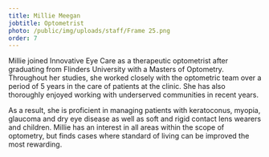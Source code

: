 ```yaml
---
title: Millie Meegan
jobtitle: Optometrist
photo: /public/img/uploads/staff/Frame 25.png
order: 7
---
```

Millie joined Innovative Eye Care as a therapeutic optometrist after graduating from Flinders University with a Masters of Optometry. Throughout her studies, she worked closely with the optometric team over a period of 5 years in the care of patients at the clinic. She has also thoroughly enjoyed working with underserved communities in recent years.

As a result, she is proficient in managing patients with keratoconus, myopia, glaucoma and dry eye disease as well as soft and rigid contact lens wearers and children. Millie has an interest in all areas within the scope of optometry, but finds cases where standard of living can be improved the most rewarding.